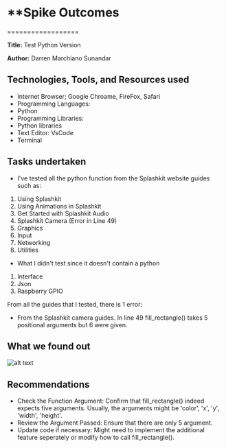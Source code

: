 # \*\*Spike Outcomes

==================


**Title:** Test Python Version

**Author:** Darren Marchiano Sunandar


## Technologies, Tools, and Resources used

- Internet Browser; Google Chroame, FireFox, Safari
- Programming Languages:
- Python
- Programming Libraries:
- Python libraries
- Text Editor: VsCode
- Terminal

## Tasks undertaken

- I've tested all the python function from the Splashkit website guides such as:
1. Using Splashkit
2. Using Animations in Splashkit
3. Get Started with Splashkit Audio
4. Splashkit Camera (Error in Line 49)
5. Graphics
6. Input
7. Networking
8. Utilities

- What I didn't test since it doesn't contain a python
1. Interface
2. Json
3. Raspberry GPIO

From all the guides that I tested, there is 1 error:
- From the Splashkit camera guides. In line 49 fill_rectangle() takes 5 positional arguments but 6 were given.

## What we found out

![alt text](image.png)

## Recommendations

- Check the Function Argument: Confirm that fill_rectangle() indeed expects five arguments. Usually, the arguments might be 'color', 'x', 'y', 'width', 'height'.
- Review the Argument Passed: Ensure that there are only 5 argument.
- Update code if necessary: Might need to implement the additional feature seperately or modify how to call fill_rectangle().